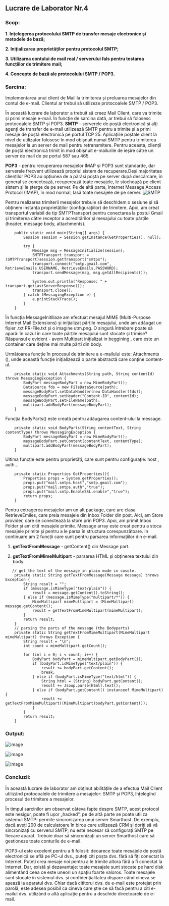 ## Lucrare de Laborator Nr.4

### Scop:
__1. Ințelegerea protocolului SMTP de transfer mesaje electronice și metodele de bază;__

__2. Inițializarea proprietăților pentru protocolul SMTP;__

__3. Utilizarea contului de mail real / serverului fals pentru testarea funcțiilor de trimitere mail;__

__4. Concepte de bază ale protocolului SMTP / POP3.__

### Sarcina:
Implementarea unui client de Mail la trimiterea și preluarea mesajelor din contul de e-mail. Clientul ar trebui să utilizeze protocoalele SMTP / POP3.

În această lucrare de laborator a trebuit să creez Mail Client, care va trimite și primi mesaje e-mail. În funcție de sarcina dată, ar trebui să folosesc protocoalele SMTP și POP3.
**SMTP** - serverele de poștă electronică și alți agenți de transfer de e-mail utilizează SMTP pentru a trimite și a primi mesaje de poștă electronică pe portul TCP 25. Aplicațiile poștale client la nivel de utilizator folosesc în mod obișnuit numai SMTP pentru trimiterea mesajelor la un server de mail pentru retransmitere. Pentru aceasta, clienții de poștă electronică trimit în mod obișnuit e-mailurile de ieșire către un server de mail de pe portul 587 sau 465.

**POP3** - pentru recuperarea mesajelor IMAP și POP3 sunt standarde, dar serverele frecvent utilizează propriul sistem de recuperare.Deși majoritatea clienților POP3 au opțiunea de a părăsi poșta pe server după descărcare, în general se conectează, recuperează toate mesajele, le stochează pe client sistem și le șterge de pe server. Pe de altă parte, Internet Message Access Protocol (IMAP), în mod normal, lasă toate mesajele de pe server.
![SMTP](https://user-images.githubusercontent.com/43058513/56412195-13e18100-628c-11e9-8eae-9f50b91b38b3.PNG)

Pentru realizarea trimiterii mesajelor trebuie să deschidem o sesiune și să obținem instanța proprietăților (configurațiilor) de trimitere. Apoi, am creat transportul variabil de tip SMTPTransport pentru conectarea la postul Gmail și trimiterea către receptor a acreditărilor și mesajului cu toate părțile (header, message body, attachments).

```
    public static void main(String[] args) {
        Session session = Session.getInstance(GetProperties(), null);

        try {
            Message msg = MessageInitialize(session);
            SMTPTransport transport = (SMTPTransport)session.getTransport("smtps");
            transport.connect("smtp.gmail.com", RetrieveEmails.USERNAME, RetrieveEmails.PASSWORD);
            transport.sendMessage(msg, msg.getAllRecipients());

            System.out.println("Response: " + transport.getLastServerResponse());
            transport.close();
        } catch (MessagingException e) {
            e.printStackTrace();
        }
    }
```

În funcția MessageInitiliaze am efectuat mesajul MIME (Multi-Purpose Internet Mail Extensions) și inițializat părțile mesajului, unde am adăugat un fișier .txt PR-File.txt și o imagine utm.png. O singură întrebare poate să apară: în cazul în care toate părțile mesajului sunt stocate și trimise? Răspunsul e evident - avem Multipart inițializat in beggining , care este un container care deține mai multe părți din body.

Următoarea funcție în procesul de trimitere a e-mailului este: Attachments (), unde această funcție inițializează o parte abstractă care conține content-ul.

```
    private static void Attachments(String path, String contentId) throws MessagingException {
        BodyPart messageBodyPart = new MimeBodyPart();
        DataSource fds = new FileDataSource(path);
        messageBodyPart.setDataHandler(new DataHandler(fds));
        messageBodyPart.setHeader("Content-ID", contentId);
        messageBodyPart.setFileName(path);
        multipart.addBodyPart(messageBodyPart);
    }
```

Funcția BodyParts() este creată pentru adăugarea content-ului la message.
```
    private static void BodyParts(String contentText, String contentType) throws MessagingException {
        BodyPart messageBodyPart = new MimeBodyPart();
        messageBodyPart.setContent(contentText, contentType);
        multipart.addBodyPart(messageBodyPart);
    }
 ```

Ultima funcție este pentru proprietăți, care sunt pentru configurație: host , auth...

```
    private static Properties GetProperties(){
        Properties props = System.getProperties();
        props.put("mail.smtps.host","smtp.gmail.com");
        props.put("mail.smtps.auth","true");
        props.put("mail.smtp.EnableSSL.enable","true");
        return props;
    }
```

Pentru extragerea mesajelor am un alt package, care are clasa RetrieveEmiles, care preia mesajele din Inbox Folder din post. Aici, am  Store provider, care se conectează la store prin POP3. Apoi, am primit Inbox Folder și am citit mesajele primite. Message array este creat pentru a stoca mesajele primite și pentru a le parsa în structura corespunzătoare. In continuare am 2 funcții care sunt pentru parsarea informațiilor din e-mail.

 1. **getTextFromMessage** - getContent() din Message part. 
 
 2. **getTextFromMimeMultipart** - parsarea HTML și obținerea textului din body.
 
```
   // get the text of the message in plain mode in cosole.
    private static String getTextFromMessage(Message message) throws Exception {
        String result = "";
        if (message.isMimeType("text/plain")) {
            result = message.getContent().toString();
        } else if (message.isMimeType("multipart/*")) {
            MimeMultipart mimeMultipart = (MimeMultipart) message.getContent();
            result = getTextFromMimeMultipart(mimeMultipart);
        }
        return result;
    }
    // parsing the parts of the message (the Bodyparts)
    private static String getTextFromMimeMultipart(MimeMultipart mimeMultipart) throws Exception {
        String result = "\n";
        int count = mimeMultipart.getCount();

        for (int i = 0; i < count; i++) {
            BodyPart bodyPart = mimeMultipart.getBodyPart(i);
            if (bodyPart.isMimeType("text/plain")) {
                result += bodyPart.getContent();
                break;
            } else if (bodyPart.isMimeType("text/html")) {
                String html = (String) bodyPart.getContent();
                result += Jsoup.parse(html).text();
            } else if (bodyPart.getContent() instanceof MimeMultipart){
                result += getTextFromMimeMultipart((MimeMultipart)bodyPart.getContent());
            }
        }
        return result;
    }
```

### Output:

![image](https://user-images.githubusercontent.com/43058513/56415377-3e383c00-6296-11e9-985b-a59495e5a305.png)

![image](https://user-images.githubusercontent.com/43058513/56415417-5c05a100-6296-11e9-8a27-a74ce7f24087.png)

![image](https://user-images.githubusercontent.com/43058513/56415469-763f7f00-6296-11e9-9f39-52ac47c824bd.png)

### Concluzii:

În această lucrare de laborator am obținut abilitățile de a efectua Mail Client utilizând protocoalele de trimitere a mesajelor: SMTP și POP3, înțelegînd procesul de trimitere a mesajelor.

În timpul sarcinilor am observat câteva fapte despre SMTP, acest protocol este nesigur, poate fi ușor „hacked", pe de altă parte se poate utiliza sistemul SMTP: permite sincronizarea unui server Smarthost. De exemplu, dacă aveți 200 de calculatoare în birou care utilizează CRM și doriți să vă sincronizați cu serverul SMTP; nu este necesar să configurați SMTP pe fiecare aparat. Trebuie doar să sincronizați un server Smarthost care să gestioneze toate conturile de e-mail.

POP3-ul este excelent pentru a fi folosit: deoarece toate mesajele de poștă electronică se află pe PC-ul dvs., puteți citi poșta dvs. fără să fiți conectat la Internet. Puteți crea mesaje noi pentru a le trimite altora fără a fi conectat la Internet. Dar, există și dezavantaje: toate mesajele sunt stocate pe hard disk alimentând ceea ce este uneori un spațiu foarte valoros. Toate mesajele sunt stocate în sistemul dvs. și confidențialitatea dispare când cineva se așează la aparatul dvs. Chiar dacă cititorul dvs. de e-mail este protejat prin parolă, este adesea posibil ca cineva care știe ce să facă pentru a citi e-mailul dvs. utilizând o altă aplicație pentru a deschide directoarele de e-mail.


